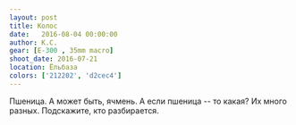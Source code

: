 ```yaml
---
layout: post
title: Колос
date:   2016-08-04 00:00:00
author: К.С.
gear: [E-300 , 35mm macro]
shoot_date: 2016-07-21
location: Ёльбаза
colors: ['212202', 'd2cec4']
---
```


Пшеница. А может быть, ячмень. А если пшеница -- то какая? Их много разных. Подскажите, кто разбирается.
